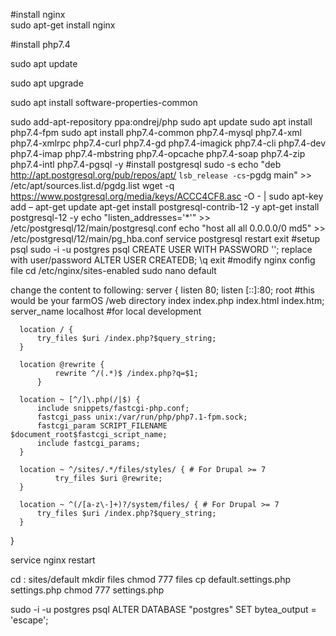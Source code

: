 #install nginx\
sudo apt-get install nginx

#install php7.4

sudo apt update

sudo apt upgrade

sudo apt install software-properties-common

sudo add-apt-repository ppa:ondrej/php
sudo apt update
sudo apt install php7.4-fpm
sudo apt install php7.4-common php7.4-mysql php7.4-xml php7.4-xmlrpc php7.4-curl php7.4-gd php7.4-imagick php7.4-cli php7.4-dev php7.4-imap php7.4-mbstring php7.4-opcache php7.4-soap php7.4-zip php7.4-intl php7.4-pgsql -y
 #install postgresql
sudo -s
echo "deb http://apt.postgresql.org/pub/repos/apt/ `lsb_release -cs`-pgdg main" >> /etc/apt/sources.list.d/pgdg.list
wget -q https://www.postgresql.org/media/keys/ACCC4CF8.asc -O - | sudo apt-key add –
apt-get update
apt-get install postgresql-contrib-12 -y
apt-get install postgresql-12 -y
echo "listen_addresses='*'" >> /etc/postgresql/12/main/postgresql.conf
echo "host all all 0.0.0.0/0 md5" >> /etc/postgresql/12/main/pg_hba.conf
service postgresql restart
exit
 #setup psql
sudo -i -u postgres
psql
CREATE USER <username> WITH PASSWORD '<password>'; replace with user/password
ALTER USER <username> CREATEDB;
\q
exit
#modify nginx config file
cd /etc/nginx/sites-enabled
sudo nano default
 
change the content to following:
 server {
      listen 80;
      listen [::]:80;
      root #this would be your farmOS /web directory
      index  index.php index.html index.htm;
      server_name  localhost #for local development

      location / {
          try_files $uri /index.php?$query_string;        
      }

      location @rewrite {
              rewrite ^/(.*)$ /index.php?q=$1;
          }

      location ~ [^/]\.php(/|$) {
          include snippets/fastcgi-php.conf;
          fastcgi_pass unix:/var/run/php/php7.1-fpm.sock;
          fastcgi_param SCRIPT_FILENAME $document_root$fastcgi_script_name;
          include fastcgi_params;
      }

      location ~ ^/sites/.*/files/styles/ { # For Drupal >= 7
              try_files $uri @rewrite;
      }

      location ~ ^(/[a-z\-]+)?/system/files/ { # For Drupal >= 7
          try_files $uri /index.php?$query_string;
      }
  }
  
  service nginx restart
 
cd  <web folder>: sites/default
mkdir files
chmod 777 files
cp default.settings.php settings.php
chmod 777 settings.php
 
sudo -i -u postgres
psql
ALTER DATABASE "postgres" SET bytea_output = 'escape';

